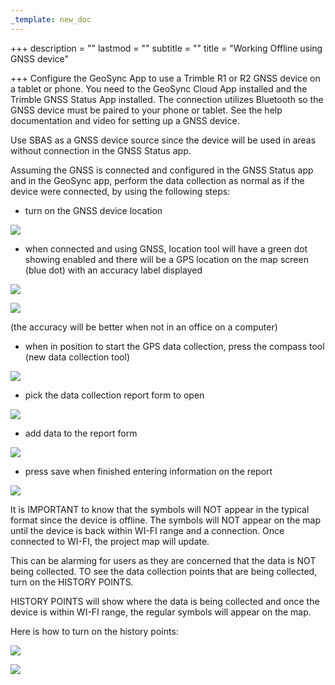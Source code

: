 ```yaml
---
_template: new_doc
---
```


+++
description = ""
lastmod = ""
subtitle = ""
title = "Working Offline using GNSS device"

+++
Configure the GeoSync App to use a Trimble R1 or R2 GNSS device on a tablet or phone.  You need to the GeoSync Cloud App installed and the Trimble GNSS Status App installed.  The connection utilizes Bluetooth so the GNSS device must be paired to your phone or tablet.  See the help documentation and video for setting up a GNSS device.  

Use SBAS as a GNSS device source since the device will be used in areas without connection in the GNSS Status app.

Assuming the GNSS is connected and configured in the GNSS Status app and in the GeoSync app, perform the data collection as normal as if the device were connected, by using the following steps:

* turn on the GNSS device location 

 ![](/images/locationtool.png)

* when connected and using GNSS, location tool will have a green dot showing enabled and there will be a GPS location on the map screen (blue dot) with an accuracy label displayed

![](/images/locationtoolenabled.png)

![](/images/gpslocation.png)

(the accuracy will be better when not in an office on a computer)

* when in position to start the GPS data collection, press the compass tool (new data collection tool) 

![](/images/newdatacollection.png)

* pick the data collection report form to open

![](/images/collectionforms.png)

* add data to the report form 

![](/images/hydrantform.png)

* press save when finished entering information on the report

![](/images/savereport.png)

It is IMPORTANT to know that the symbols will NOT appear in the typical format since the device is offline.  The symbols will NOT appear on the map until the device is back within WI-FI range and a connection.  Once connected to WI-FI, the project map will update.

This can be alarming for users as they are concerned that the data is NOT being collected.  TO see the data collection points that are being collected, turn on the HISTORY POINTS.  

HISTORY POINTS will show where the data is being collected and once the device is within WI-FI range, the regular symbols will appear on the map.

Here is how to turn on the history points:

![](/images/historytool.png)

![](/images/historypoitns.png)
